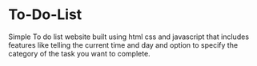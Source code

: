 # To-Do-List
Simple To do list website built using html css and javascript that includes features like telling the current time and day and option to specify the category of the task you want to complete. 
